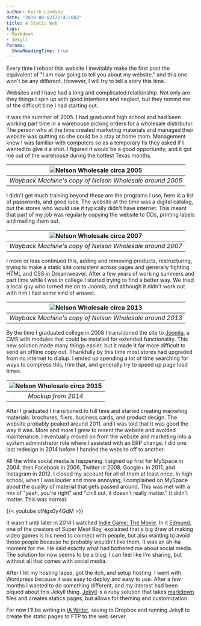 ```yaml
---
author: Keith Lindsey
date: "2019-08-02T22:41:00Z"
title: A Static Web
tags:
- Markdown
- Jekyll
Params:
  ShowReadingTime: true
---
```


Every time I reboot this website I inevitably make the first post the equivalent of "I am now going to tell you about my website," and this one won't be any different. However, I will try to tell a story this time.

Websites and I have had a long and complicated relationship. Not only are they things I spin up with good intentions and neglect, but they remind me of the difficult time I had starting out.

It was the summer of 2005. I had graduated high school and had been working part time in a warehouse picking orders for a wholesale distributor. The person who at the time created marketing materials and managed their website was quitting so she could be a stay at home mom. Management knew I was familiar with computers so as a temporary fix they asked if I wanted to give it a shot. I figured it would be a good opportunity, and it got me out of the warehouse during the hottest Texas months.

| ![Nelson Wholesale circa 2005](/images/2019/08/nelsonwholesale-2005.png) |
| :--------------------------------------------------------------: |
|     _Wayback Machine's copy of Nelson Wholesale around 2005_     |

I didn't get much training beyond these are the programs I use, here is a list of passwords, and good luck. The website at the time was a digital catalog, but the stores who would use it typically didn't have internet. This meant that part of my job was regularly copying the website to CDs, printing labels and mailing them out.

| ![Nelson Wholesale circa 2007](/images/2019/08/nelsonwholesale-2007.png) |
| :--------------------------------------------------------------: |
|     _Wayback Machine's copy of Nelson Wholesale around 2007_     |

I more or less continued this, adding and removing products, restructuring, trying to make a static site consistent across pages and generally fighting HTML and CSS in Dreamweaver. After a few years of working summers and part time while I was in college I started trying to find a better way. We tried a local guy who turned me on to Joomla, and although it didn't work out with him I had some kind of answer.

| ![Nelson Wholesale circa 2013](/images/2019/08/nelsonwholesale-2013.png) |
| :--------------------------------------------------------------: |
|     _Wayback Machine's copy of Nelson Wholesale around 2013_     |

By the time I graduated college in 2008 I transitioned the site to [Joomla][joomla], a CMS with modules that could be installed for extended functionality. This new solution made many things easier, but it made it far more difficult to send an offline copy out. Thankfully by this time most stores had upgraded from no internet to dialup. I ended up spending a lot of time searching for ways to compress this, trim that, and generally try to speed up page load times.

| ![Nelson Wholesale circa 2015](/images/2019/08/nelsonwholesale-2015.jpg) |
| :--------------------------------------------------------------: |
|                        _Mockup from 2014_                        |

After I graduated I transitioned to full time and started creating marketing materials: brochures, fliers, business cards, and product design. The website probably peaked around 2011, and I was told that it was good the way it was. More and more I grew to resent the website and avoided maintenance. I eventually moved on from the website and marketing into a system administrator role where I assisted with an ERP change. I did one last redesign in 2014 before I handed the website off to another.

All the while social media is happening. I signed up first for MySpace in 2004, then Facebook in 2006, Twitter in 2008, Google+ in 2011, and Instagram in 2012. I closed my account for all of them at least once. In high school, when I was louder and more annoying, I complained on MySpace about the quality of material that gets passed around. This was met with a mix of "yeah, you're right" and "chill out, it doesn't really matter." It didn't matter. This was normal.

{{< youtube dINgx0y4GqM >}}

It wasn't until later in 2014 I watched [Indie Game: The Movie][indie-game-movie]. In it [Edmund][edmund-mcmillen], one of the creators of Super Meat Boy, explained that a big draw of making video games is his need to connect with people, but also wanting to avoid those people because he probably wouldn't like them. It was an ah-ha moment for me. He said exactly what had bothered me about social media. The solution for now seems to be a blog. I can feel like I'm sharing, but without all that comes with social media.

After I let my hosting lapse, got the itch, and setup hosting. I went with Wordpress because it was easy to deploy and easy to use. After a few months I wanted to do something different, and my interest had been piqued about this Jekyll thing. [Jekyll][jekyll] is a ruby solution that takes [markdown][markdown] files and creates statics pages, but allows for theming and customization.

For now I'll be writing in [iA Writer][iawriter], saving to Dropbox and running Jekyll to create the static pages to FTP to the web server.

[joomla]: https://en.wikipedia.org/wiki/Joomla
[jekyll]: https://jekyllrb.com
[edmund-mcmillen]: https://en.wikipedia.org/wiki/Edmund_McMillen
[indie-game-movie]: https://en.wikipedia.org/wiki/Indie_Game:_The_Movie
[markdown]: https://www.markdownguide.org
[iawriter]: https://ia.net/writer
